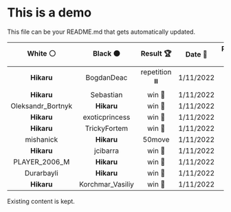 # This is a demo

This file can be your README.md that gets automatically updated.

<!--START_SECTION:chessStats-->
<!-- Automatically generated with https://github.com/Balastrong/chess-stats-action -->

| White ⚪ | Black ⚫ | Result 🏆 | Date 📅 | Position 🗺️ |
|:---:|:---:|:---:|:---:|:---:|
| **Hikaru** | BogdanDeac | repetition ⏸️ | 1/11/2022 | <a href="http://www.ee.unb.ca/cgi-bin/tervo/fen.pl?select=r1b1kb1r/ppp2ppp/3q4/8/P2Q4/8/1PP2PPP/RNB2RK1 w kq -">Link</a> |
| **Hikaru** | Sebastian | win 🥇 | 1/11/2022 | <a href="http://www.ee.unb.ca/cgi-bin/tervo/fen.pl?select=1k6/1n2bpp1/Pp2p3/1Np1P1p1/8/2P3PP/1P3PB1/6K1 b - -">Link</a> |
| Oleksandr_Bortnyk | **Hikaru** | win 🥇 | 1/11/2022 | <a href="http://www.ee.unb.ca/cgi-bin/tervo/fen.pl?select=8/2p5/1r5R/p2p1k1P/P7/8/2r2PK1/8 w - -">Link</a> |
| **Hikaru** | exoticprincess | win 🥇 | 1/11/2022 | <a href="http://www.ee.unb.ca/cgi-bin/tervo/fen.pl?select=2K5/P7/3k4/8/8/8/8/8 b - -">Link</a> |
| **Hikaru** | TrickyFortem | win 🥇 | 1/11/2022 | <a href="http://www.ee.unb.ca/cgi-bin/tervo/fen.pl?select=4k3/3n1pq1/2Q2b2/2N1pP2/2P3Bp/P2P3P/2K2P2/8 b - -">Link</a> |
| mishanick | **Hikaru** | 50move  | 1/11/2022 | <a href="http://www.ee.unb.ca/cgi-bin/tervo/fen.pl?select=r7/5R2/8/8/8/2b1P3/4kPK1/8 w - -">Link</a> |
| **Hikaru** | jcibarra | win 🥇 | 1/11/2022 | <a href="http://www.ee.unb.ca/cgi-bin/tervo/fen.pl?select=8/8/8/8/8/4KPk1/4P3/8 b - -">Link</a> |
| PLAYER_2006_M | **Hikaru** | win 🥇 | 1/11/2022 | <a href="http://www.ee.unb.ca/cgi-bin/tervo/fen.pl?select=8/p7/3k2N1/4p1n1/1P6/P4PPp/5b1P/7K w - -">Link</a> |
| Durarbayli | **Hikaru** | win 🥇 | 1/11/2022 | <a href="http://www.ee.unb.ca/cgi-bin/tervo/fen.pl?select=5rk1/1p1Q1pp1/1qn1p2p/r3P3/2B5/N4P2/1B3P1P/R3b1K1 w - -">Link</a> |
| **Hikaru** | Korchmar_Vasiliy | win 🥇 | 1/11/2022 | <a href="http://www.ee.unb.ca/cgi-bin/tervo/fen.pl?select=r3r1k1/5p2/2b3p1/1p1p4/1P1Q1P2/P3P2q/1B4Rp/1B3R1K b - -">Link</a> |

<!--END_SECTION:chessStats-->

Existing content is kept.
